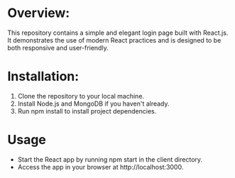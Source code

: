 ﻿# Overview:
This repository contains a simple and elegant login page built with React.js. It demonstrates the use of modern React practices and is designed to be both responsive and user-friendly.

# Installation:
1. Clone the repository to your local machine.
2. Install Node.js and MongoDB if you haven't already. 
3. Run npm install to install project dependencies.

# Usage

* Start the React app by running npm start in the client directory.
* Access the app in your browser at http://localhost:3000.

